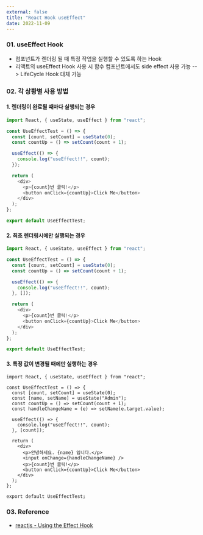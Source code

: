 ```yaml
---
external: false
title: "React Hook useEffect"
date: 2022-11-09
---
```


### 01. useEffect Hook

- 컴포넌트가 렌더링 될 때 특정 작업을 실행할 수 있도록 하는 Hook
- 리액트의 useEffect Hook 사용 시 함수 컴포넌트에서도 side effect 사용 가능 --> LifeCycle Hook 대체 가능

### 02. 각 상황별 사용 방법

#### 1. 렌더링이 완료될 때마다 실행되는 경우

```TypeScript
import React, { useState, useEffect } from "react";

const UseEffectTest = () => {
  const [count, setCount] = useState(0);
  const countUp = () => setCount(count + 1);

  useEffect(() => {
    console.log("useEffect!!", count);
  });

  return (
    <div>
      <p>{count}번 클릭!</p>
      <button onClick={countUp}>Click Me</button>
    </div>
  );
};

export default UseEffectTest;
```

#### 2. 최초 렌더링시에만 실행되는 경우

```TypeScript
import React, { useState, useEffect } from "react";

const UseEffectTest = () => {
  const [count, setCount] = useState(0);
  const countUp = () => setCount(count + 1);

  useEffect(() => {
    console.log("useEffect!!", count);
  }, []);

  return (
    <div>
      <p>{count}번 클릭!</p>
      <button onClick={countUp}>Click Me</button>
    </div>
  );
};

export default UseEffectTest;
```

#### 3. 특정 값이 변경될 때에만 실행하는 경우

```TypeScipt
import React, { useState, useEffect } from "react";

const UseEffectTest = () => {
  const [count, setCount] = useState(0);
  const [name, setName] = useState("Admin");
  const countUp = () => setCount(count + 1);
  const handleChangeName = (e) => setName(e.target.value);

  useEffect(() => {
    console.log("useEffect!!", count);
  }, [count]);

  return (
    <div>
      <p>안녕하세요. {name} 입니다.</p>
      <input onChange={handleChangeName} />
      <p>{count}번 클릭!</p>
      <button onClick={countUp}>Click Me</button>
    </div>
  );
};

export default UseEffectTest;
```

### 03. Reference

- [reactjs - Using the Effect Hook](https://reactjs.org/docs/hooks-effect.html)